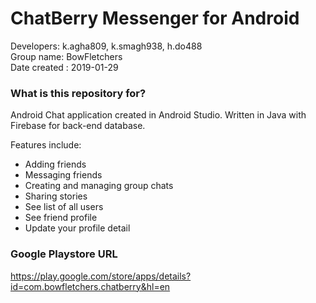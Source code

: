 # ChatBerry Messenger for Android #

Developers: k.agha809, k.smagh938, h.do488
<br />
Group name: BowFletchers
<br />
Date created : 2019-01-29
<br />

### What is this repository for? ###
Android Chat application created in Android Studio. Written in Java with Firebase for back-end database.

Features include:

- Adding friends
- Messaging friends
- Creating and managing group chats
- Sharing stories
- See list of all users
- See friend profile
- Update your profile detail




### Google Playstore URL ###
https://play.google.com/store/apps/details?id=com.bowfletchers.chatberry&hl=en
